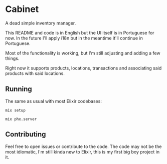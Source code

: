 # Cabinet

A dead simple inventory manager.

This README and code is in English but the UI itself is in Portuguese for now. In the future I'll apply i18n but in the meantime it'll continue in Portuguese.

Most of the functionality is working, but I'm still adjusting and adding a few things. 

Right now it supports products, locations, transactions and associating said products with said locations. 

## Running

The same as usual with most Elixir codebases:

```mix setup```

```mix phx.server```

## Contributing

Feel free to open issues or contribute to the code. The code may not be the most idiomatic, I'm still kinda new to Elixir, this is my first big boy project in it.

